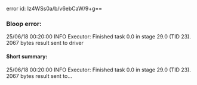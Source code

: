 error id: Iz4WSs0a/b/v6ebCaW/9+g==
### Bloop error:

25/06/18 00:20:00 INFO Executor: Finished task 0.0 in stage 29.0 (TID 23). 2067 bytes result sent to driver
#### Short summary: 

25/06/18 00:20:00 INFO Executor: Finished task 0.0 in stage 29.0 (TID 23). 2067 bytes result sent to...